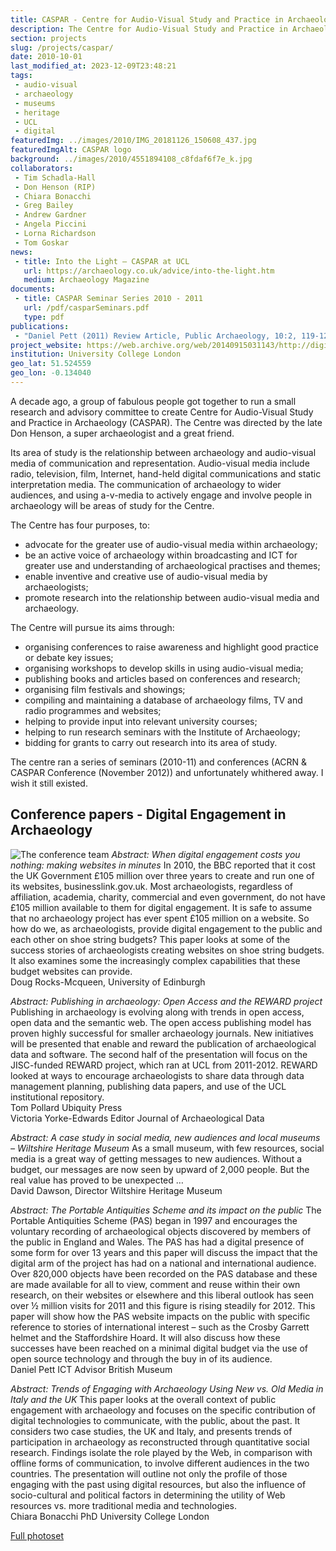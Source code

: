 ```yaml
---
title: CASPAR - Centre for Audio-Visual Study and Practice in Archaeology
description: The Centre for Audio-Visual Study and Practice in Archaeology (CASPAR) is a research centre at the University of York, which aims to develop new methods for the study of the past through the use of audio-visual media.
section: projects
slug: /projects/caspar/
date: 2010-10-01
last_modified_at: 2023-12-09T23:48:21
tags:
 - audio-visual
 - archaeology
 - museums
 - heritage
 - UCL
 - digital
featuredImg: ../images/2010/IMG_20181126_150608_437.jpg
featuredImgAlt: CASPAR logo
background: ../images/2010/4551894108_c8fdaf6f7e_k.jpg
collaborators:
 - Tim Schadla-Hall
 - Don Henson (RIP)
 - Chiara Bonacchi
 - Greg Bailey 
 - Andrew Gardner 
 - Angela Piccini
 - Lorna Richardson
 - Tom Goskar
news:
 - title: Into the Light – CASPAR at UCL
   url: https://archaeology.co.uk/advice/into-the-light.htm
   medium: Archaeology Magazine
documents:
 - title: CASPAR Seminar Series 2010 - 2011
   url: /pdf/casparSeminars.pdf
   type: pdf
publications:
 - "Daniel Pett (2011) Review Article, Public Archaeology, 10:2, 119-127, DOI: 10.1179/175355311X13086617126648"
project_website: https://web.archive.org/web/20140915031143/http://digitalengagementinarchaeology.wordpress.com/
institution: University College London
geo_lat: 51.524559
geo_lon: -0.134040
---
```

A decade ago, a group of fabulous people got together to run a small research and advisory committee to create 
Centre for Audio-Visual Study and Practice in Archaeology (CASPAR). The Centre was directed by the 
late Don Henson, a super archaeologist and a great friend. 

Its area of study is the relationship between archaeology and audio-visual media of communication and representation. Audio-visual media include radio, television, film, Internet, hand-held digital communications and static interpretation media. The communication of archaeology to wider audiences, and using a-v-media to actively engage and involve people in archaeology will be areas of study for the Centre.

The Centre has four purposes, to:

* advocate for the greater use of audio-visual media within archaeology;
* be an active voice of archaeology within broadcasting and ICT for greater use and understanding of archaeological practises and themes;
* enable inventive and creative use of audio-visual media by archaeologists;
* promote research into the relationship between audio-visual media and archaeology.

The Centre will pursue its aims through:

* organising conferences to raise awareness and highlight good practice or debate key issues;
* organising workshops to develop skills in using audio-visual media;
* publishing books and articles based on conferences and research;
* organising film festivals and showings;
* compiling and maintaining a database of archaeology films, TV and radio programmes and websites;
* helping to provide input into relevant university courses;
* helping to run research seminars with the Institute of Archaeology;
* bidding for grants to carry out research into its area of study.

The centre ran a series of seminars (2010-11) and conferences (ACRN & CASPAR Conference (November 2012)) and unfortunately whithered away. I wish it still existed.

## Conference papers - Digital Engagement in Archaeology

![The conference team](https://live.staticflickr.com/8488/8178208208_70d5725099_b.jpg)
_Abstract: When digital engagement costs you nothing: making websites in minutes_
In 2010, the BBC reported that it cost the UK Government £105 million over three years to create and run one of its websites, 
businesslink.gov.uk. Most archaeologists, regardless of affiliation, academia, charity, commercial and even government, 
do not have £105 million available to them for digital engagement. It is safe to assume that no archaeology project has 
ever spent £105 million on a website. So how do we, as archaeologists, provide digital engagement to the public and each 
other on shoe string budgets? This paper looks at some of the success stories of archaeologists creating websites on shoe 
string budgets. It also examines some the increasingly complex capabilities that these budget websites can provide.  
Doug Rocks-Mcqueen, University of Edinburgh

_Abstract: Publishing in archaeology: Open Access and the REWARD project_
Publishing in archaeology is evolving along with trends in open access, open data and the semantic web. The open access 
publishing model has proven highly successful for smaller archaeology journals. New initiatives will be presented that 
enable and reward the publication of archaeological data and software. The second half of the presentation will focus 
on the JISC-funded REWARD project, which ran at UCL from 2011-2012. REWARD looked at ways to encourage archaeologists to 
share data through data management planning, publishing data papers, and use of the UCL institutional repository.  
Tom Pollard Ubiquity Press  
Victoria Yorke-Edwards Editor Journal of Archaeological Data

_Abstract: A case study in social media, new audiences and local museums – Wiltshire Heritage Museum_
As a small museum, with few resources, social media is a great way of getting messages to new audiences. Without a budget, 
our messages are now seen by upward of 2,000 people. But the real value has proved to be unexpected …  
David Dawson, Director Wiltshire Heritage Museum

_Abstract: The Portable Antiquities Scheme and its impact on the public_
The Portable Antiquities Scheme (PAS) began in 1997 and encourages the voluntary recording of archaeological objects 
discovered by members of the public in England and Wales. The PAS has had a digital presence of some form for over 13 years 
and this paper will discuss the impact that the digital arm of the project has had on a national and international 
audience. Over 820,000 objects have been recorded on the PAS database and these are made available for all to view, 
comment and reuse within their own research, on their websites or elsewhere and this liberal outlook has seen over ½ 
million visits for 2011 and this figure is rising steadily for 2012. This paper will show how the PAS website impacts on 
the public with specific reference to stories of international interest – such as the Crosby Garrett helmet and the 
Staffordshire Hoard. It will also discuss how these successes have been reached on a minimal digital budget via the use of 
open source technology and through the buy in of its audience.  
Daniel Pett ICT Advisor British Museum

_Abstract: Trends of Engaging with Archaeology Using New vs. Old Media in Italy and the UK_
This paper looks at the overall context of public engagement with archaeology and focuses on the specific contribution of 
digital technologies to communicate, with the public, about the past. It considers two case studies, the UK and Italy, 
and presents trends of participation in archaeology as reconstructed through quantitative social research. Findings isolate 
the role played by the Web, in comparison with offline forms of communication, to involve different audiences in the two 
countries. The presentation will outline not only the profile of those engaging with the past using digital resources, 
but also the influence of socio-cultural and political factors in determining the utility of Web resources vs. more traditional 
media and technologies.  
Chiara Bonacchi PhD University College London

[Full photoset](https://www.flickr.com/photos/finds/albums/72157631988296616)